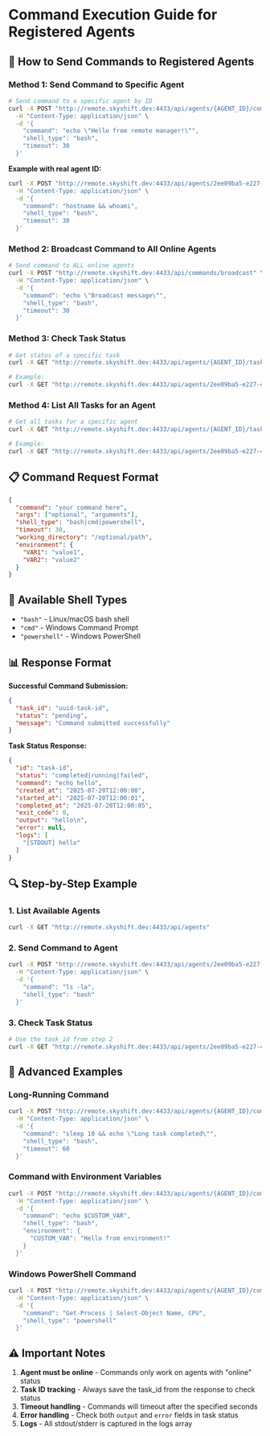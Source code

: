 # Command Execution Guide for Registered Agents

## 🎯 **How to Send Commands to Registered Agents**

### **Method 1: Send Command to Specific Agent**

```bash
# Send command to a specific agent by ID
curl -X POST "http://remote.skyshift.dev:4433/api/agents/{AGENT_ID}/commands" \
  -H "Content-Type: application/json" \
  -d '{
    "command": "echo \"Hello from remote manager!\"",
    "shell_type": "bash",
    "timeout": 30
  }'
```

**Example with real agent ID:**
```bash
curl -X POST "http://remote.skyshift.dev:4433/api/agents/2ee09ba5-e227-400b-993e-6a97faaff50d/commands" \
  -H "Content-Type: application/json" \
  -d '{
    "command": "hostname && whoami",
    "shell_type": "bash",
    "timeout": 30
  }'
```

### **Method 2: Broadcast Command to All Online Agents**

```bash
# Send command to ALL online agents
curl -X POST "http://remote.skyshift.dev:4433/api/commands/broadcast" \
  -H "Content-Type: application/json" \
  -d '{
    "command": "echo \"Broadcast message\"",
    "shell_type": "bash",
    "timeout": 30
  }'
```

### **Method 3: Check Task Status**

```bash
# Get status of a specific task
curl -X GET "http://remote.skyshift.dev:4433/api/agents/{AGENT_ID}/tasks/{TASK_ID}"

# Example:
curl -X GET "http://remote.skyshift.dev:4433/api/agents/2ee09ba5-e227-400b-993e-6a97faaff50d/tasks/abc123"
```

### **Method 4: List All Tasks for an Agent**

```bash
# Get all tasks for a specific agent
curl -X GET "http://remote.skyshift.dev:4433/api/agents/{AGENT_ID}/tasks"

# Example:
curl -X GET "http://remote.skyshift.dev:4433/api/agents/2ee09ba5-e227-400b-993e-6a97faaff50d/tasks"
```

## 📋 **Command Request Format**

```json
{
  "command": "your command here",
  "args": ["optional", "arguments"],
  "shell_type": "bash|cmd|powershell",
  "timeout": 30,
  "working_directory": "/optional/path",
  "environment": {
    "VAR1": "value1",
    "VAR2": "value2"
  }
}
```

## 🎯 **Available Shell Types**

- `"bash"` - Linux/macOS bash shell
- `"cmd"` - Windows Command Prompt
- `"powershell"` - Windows PowerShell

## 📊 **Response Format**

**Successful Command Submission:**
```json
{
  "task_id": "uuid-task-id",
  "status": "pending",
  "message": "Command submitted successfully"
}
```

**Task Status Response:**
```json
{
  "id": "task-id",
  "status": "completed|running|failed",
  "command": "echo hello",
  "created_at": "2025-07-20T12:00:00",
  "started_at": "2025-07-20T12:00:01",
  "completed_at": "2025-07-20T12:00:05",
  "exit_code": 0,
  "output": "hello\n",
  "error": null,
  "logs": [
    "[STDOUT] hello"
  ]
}
```

## 🔍 **Step-by-Step Example**

### **1. List Available Agents**
```bash
curl -X GET "http://remote.skyshift.dev:4433/api/agents"
```

### **2. Send Command to Agent**
```bash
curl -X POST "http://remote.skyshift.dev:4433/api/agents/2ee09ba5-e227-400b-993e-6a97faaff50d/commands" \
  -H "Content-Type: application/json" \
  -d '{
    "command": "ls -la",
    "shell_type": "bash"
  }'
```

### **3. Check Task Status**
```bash
# Use the task_id from step 2
curl -X GET "http://remote.skyshift.dev:4433/api/agents/2ee09ba5-e227-400b-993e-6a97faaff50d/tasks/{TASK_ID}"
```

## 🚀 **Advanced Examples**

### **Long-Running Command**
```bash
curl -X POST "http://remote.skyshift.dev:4433/api/agents/{AGENT_ID}/commands" \
  -H "Content-Type: application/json" \
  -d '{
    "command": "sleep 10 && echo \"Long task completed\"",
    "shell_type": "bash",
    "timeout": 60
  }'
```

### **Command with Environment Variables**
```bash
curl -X POST "http://remote.skyshift.dev:4433/api/agents/{AGENT_ID}/commands" \
  -H "Content-Type: application/json" \
  -d '{
    "command": "echo $CUSTOM_VAR",
    "shell_type": "bash",
    "environment": {
      "CUSTOM_VAR": "Hello from environment!"
    }
  }'
```

### **Windows PowerShell Command**
```bash
curl -X POST "http://remote.skyshift.dev:4433/api/agents/{AGENT_ID}/commands" \
  -H "Content-Type: application/json" \
  -d '{
    "command": "Get-Process | Select-Object Name, CPU",
    "shell_type": "powershell"
  }'
```

## ⚠️ **Important Notes**

1. **Agent must be online** - Commands only work on agents with "online" status
2. **Task ID tracking** - Always save the task_id from the response to check status
3. **Timeout handling** - Commands will timeout after the specified seconds
4. **Error handling** - Check both `output` and `error` fields in task status
5. **Logs** - All stdout/stderr is captured in the logs array 